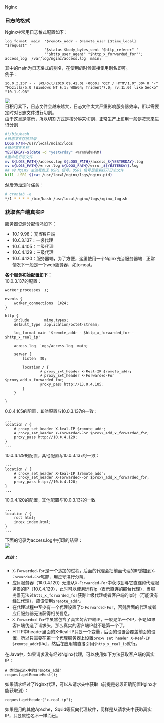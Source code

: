 Nginx
<a name="NmojX"></a>
### 日志的格式
Nginx中常用日志格式配置如下：
```nginx
log_format  main  '$remote_addr - $remote_user [$time_local] "$request" '
                  '$status $body_bytes_sent "$http_referer" '
                  '"$http_user_agent" "$http_x_forwarded_for"';
access_log  /var/log/nginx/access.log  main;
```
其中的main为日志格式的别名，在使用的时候直接使用别名即可。<br />例子：
```nginx
10.0.3.137 - - [09/Oct/2020:09:41:02 +0800] "GET / HTTP/1.0" 304 0 "-" "Mozilla/5.0 (Windows NT 6.1; WOW64; Trident/7.0; rv:11.0) like Gecko" "10.1.9.98"
```
![](https://cdn.nlark.com/yuque/0/2022/png/396745/1652329431793-45294ef1-ca7f-48f9-8893-26e15d5b6234.png#clientId=udb66de1e-ca04-4&from=paste&id=u4fb6475b&originHeight=433&originWidth=961&originalType=url&ratio=1&rotation=0&showTitle=false&status=done&style=none&taskId=u8ceb2fca-6423-452c-92d2-459fa5afa95&title=)<br />日积月累下，日志文件会越来越大，日志文件太大严重影响服务器效率，所以需要定时对日志文件进行切割。<br />由于这里是演示，所以切割方式是按分钟来切割，正常生产上使用一般是按天来进行分割：
```bash
#!/bin/bash
#日志文件存放目录
LOGS_PATH=/usr/local/nginx/logs
#备份文件名称
YESTERDAY=$(date -d "yesterday" +%Y%m%d%H%M)
#重命名日志文件
mv ${LOGS_PATH}/access.log ${LOGS_PATH}/access_${YESTERDAY}.log
mv ${LOGS_PATH}/error.log ${LOGS_PATH}/error_${YESTERDAY}.log
## 向 Nginx 主进程发送 USR1 信号。USR1 信号是重新打开日志文件
kill -USR1 $(cat /usr/local/nginx/logs/nginx.pid)
```
然后添加定时任务：
```bash
# crontab -e
*/1 * * * * /bin/bash /usr/local/nginx/logs/nginx_log.sh
```
<a name="Rdx2U"></a>
### 获取客户端真实IP
服务器资源分配情况如下：

- 10.1.9.98：充当客户端
- 10.0.3.137：一级代理
- 10.0.4.105：二级代理
- 10.0.4.129：三级代理
- 10.0.4.120：服务器端，为了方便，这里使用一个Nginx充当服务器端，正常情况下一般是一个web服务器，如tomcat。

**各个服务初始配置如下：**<br />10.0.3.137的配置：
```nginx
worker_processes  1;

events {
    worker_connections  1024;
}

http {
    include       mime.types;
    default_type  application/octet-stream;

    log_format main '$remote_addr - $http_x_forwarded_for - $http_x_real_ip';

    access_log  logs/access.log  main;

    server {
        listen  80;

        location / {
                # proxy_set_header X-Real-IP $remote_addr;
                # proxy_set_header X-Forwarded-For $proxy_add_x_forwarded_for;
                proxy_pass http://10.0.4.105;
        }
    }

}
```
0.0.4.105的配置，其他配置与10.0.3.137的一致：
```nginx
...
location / {
	# proxy_set_header X-Real-IP $remote_addr;
	# proxy_set_header X-Forwarded-For $proxy_add_x_forwarded_for;
	proxy_pass http://10.0.4.129;
}
...
```
10.0.4.129的配置，其他配置与10.0.3.137的一致：
```nginx
...
location / {
	# proxy_set_header X-Real-IP $remote_addr;
	# proxy_set_header X-Forwarded-For $proxy_add_x_forwarded_for;
	proxy_pass http://10.0.4.120;
}
...
```
10.0.4.120的配置，其他配置与10.0.3.137的一致
```nginx
...
location / {
	root html;
	index index.html;
}
...
```
下面的记录为access.log中打印的结果：<br />![](https://cdn.nlark.com/yuque/0/2022/png/396745/1652329431759-81814821-377b-4693-b52d-044da183e521.png#clientId=udb66de1e-ca04-4&from=paste&id=u03e4b742&originHeight=678&originWidth=960&originalType=url&ratio=1&rotation=0&showTitle=false&status=done&style=none&taskId=uea5e8e68-1582-4349-aae4-bec25217826&title=)
<a name="t9Rga"></a>
##### 总结：

- `X-Forwarded-For`是一个追加的过程，后面的代理会把前面代理的IP追加到`X-Forwarded-For`尾部，用逗号进行分隔。
- 应用服务器（10.0.4.120）无法从`X-Forwarded-For`中获取到与它直连的代理服务器的IP（10.0.4.129），此时可以使用远程ip（表示直连的那台代理），当服务器无法过`http_x_forwarded_for`获得上级代理或者客户端的ip时（可能没有经过代理），应该使用`$remote_addr`。
- 在代理过程中至少有一个代理设置了`X-Forwarded-For`，否则后面的代理或者应用服务器无法获得相关信息。
- `X-Forwarded-For`中虽然包含了真实的客户端IP，一般是第一个IP，但是如果客户端伪造了请求头，那么真实的客户端IP就不是第一个了。
- HTTP中header里面的X-Real-IP只是一个变量，后面的设置会覆盖前面的设置，所以只需要在第一个代理服务器上设置`proxy_set_header X-Real-IP $remote_addr`即可，然后在应用端直接引用`$http_x_real_ip`就行。

在Java中，如果请求没有经过Nginx代理，可以使用如下方法获取客户端的真实IP：
```nginx
# 类似nginx中的$remote_addr
request.getRemoteHost();
```
如果请求经过了Nginx代理，可以从请求头中获取（前提是必须正确配置Nginx才能获取到）：
```nginx
request.getHeader("x-real-ip");
```
如果是用的其他Apache，Squid等反向代理软件，同样是从请求头中获取真实IP，只是属性名不一样而已。
